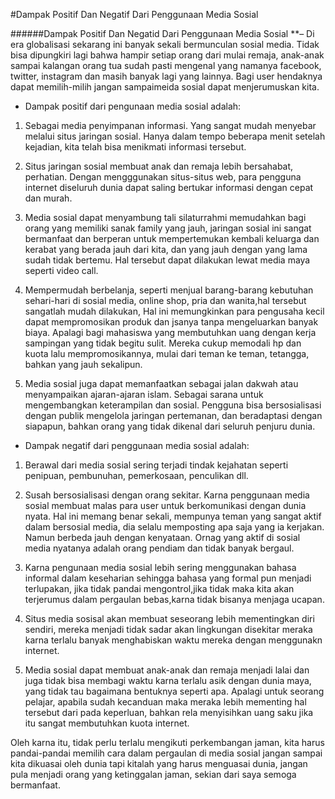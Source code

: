 #Dampak Positif Dan Negatif Dari Penggunaan Media Sosial

######Dampak Positif Dan Negatid Dari Penggunaan Media Sosial **– Di era globalisasi sekarang ini banyak sekali bermunculan sosial media. Tidak bisa dipungkiri lagi bahwa hampir setiap orang dari mulai remaja, anak-anak sampai kalangan orang tua sudah pasti mengenal yang namanya facebook, twitter, instagram dan masih banyak lagi yang lainnya. Bagi user hendaknya dapat memilih-milih jangan sampaimeida sosial dapat menjerumuskan kita.


- Dampak positif dari pengunaan media sosial adalah:

1. Sebagai media penyimpanan informasi. Yang sangat mudah menyebar melalui situs jaringan sosial. Hanya dalam tempo beberapa menit setelah kejadian, kita telah bisa menikmati informasi tersebut.

2. Situs jaringan sosial membuat anak dan remaja lebih bersahabat, perhatian. Dengan mengggunakan situs-situs web, para pengguna internet diseluruh dunia dapat saling bertukar informasi dengan cepat dan murah.

3. Media sosial dapat menyambung tali silaturrahmi memudahkan bagi orang yang memiliki sanak family yang jauh, jaringan sosial ini sangat bermanfaat dan berperan untuk mempertemukan kembali keluarga dan kerabat yang berada jauh dari kita, dan yang jauh dengan yang lama sudah tidak bertemu. Hal tersebut dapat dilakukan lewat media maya seperti video call.

4. Mempermudah berbelanja, seperti menjual barang-barang kebutuhan sehari-hari di sosial media, online shop, pria dan wanita,hal tersebut sangatlah mudah dilakukan, Hal ini memungkinkan para pengusaha kecil dapat mempromosikan produk dan jsanya tanpa mengeluarkan banyak biaya. Apalagi bagi mahasiswa yang membutuhkan uang dengan kerja sampingan yang tidak begitu sulit. Mereka cukup memodali hp dan kuota lalu mempromosikannya, mulai dari teman ke teman, tetangga, bahkan yang jauh sekalipun.

5. Media sosial juga dapat memanfaatkan sebagai jalan dakwah atau menyampaikan ajaran-ajaran islam. Sebagai sarana untuk mengembangkan keterampilan dan sosial. Pengguna bisa bersosialisasi dengan publik mengelola jaringan pertemanan, dan beradaptasi dengan siapapun, bahkan orang yang tidak dikenal dari seluruh penjuru dunia.




- Dampak negatif dari penggunaan media sosial adalah:

1. Berawal dari media sosial sering terjadi tindak kejahatan seperti penipuan, pembunuhan, pemerkosaan, penculikan dll.

2. Susah bersosialisasi dengan orang sekitar. Karna penggunaan media sosial membuat malas para user untuk berkomunikasi dengan dunia nyata. Hal ini memang benar sekali, mempunya teman yang sangat aktif dalam bersosial media, dia selalu memposting apa saja yang ia kerjakan. Namun berbeda jauh dengan kenyataan. Ornag yang aktif di sosial media nyatanya adalah orang pendiam dan tidak banyak bergaul.

3. Karna pengunaan media sosial lebih sering menggunakan bahasa informal dalam keseharian sehingga bahasa yang formal pun menjadi terlupakan, jika tidak pandai mengontrol,jika tidak maka kita akan terjerumus dalam pergaulan bebas,karna tidak bisanya menjaga ucapan.

4. Situs media sosisal akan membuat seseorang lebih mementingkan diri sendiri, mereka menjadi tidak sadar akan lingkungan disekitar meraka karna terlalu banyak menghabiskan waktu mereka dengan menggunakn internet.

5. Media sosial dapat membuat anak-anak dan remaja menjadi lalai dan juga tidak bisa membagi waktu karna terlalu asik dengan dunia maya, yang tidak tau bagaimana bentuknya seperti apa. Apalagi untuk seorang pelajar, apabila sudah kecanduan maka meraka lebih mementing hal tersebut dari pada keperluan, bahkan rela menyisihkan uang saku jika itu sangat membutuhkan kuota internet.

Oleh karna itu, tidak perlu terlalu mengikuti perkembangan jaman, kita harus pandai-pandai memilih cara dalam pergaulan di media sosial jangan sampai kita dikuasai oleh dunia tapi kitalah yang harus menguasai dunia, jangan pula menjadi orang yang ketinggalan jaman, sekian dari saya semoga bermanfaat.
